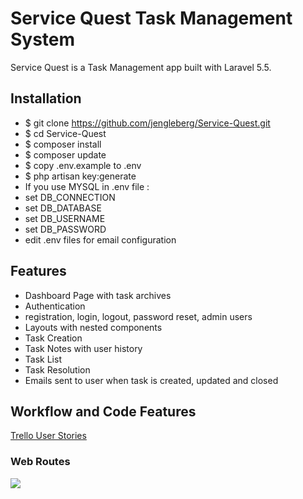 # Service Quest Task Management System

Service Quest is a Task Management app built with Laravel 5.5.  

## Installation

* $ git clone https://github.com/jengleberg/Service-Quest.git 
* $ cd Service-Quest
* $ composer install
* $ composer update
* $ copy .env.example to .env
* $ php artisan key:generate
* If you use MYSQL in .env file :
 * set DB_CONNECTION
 * set DB_DATABASE
 * set DB_USERNAME
 * set DB_PASSWORD
* edit .env files for email configuration

## Features

* Dashboard Page with task archives
* Authentication
 * registration, login, logout, password reset, admin users
* Layouts with nested components
* Task Creation
* Task Notes with user history
* Task List
* Task Resolution
* Emails sent to user when task is created, updated and closed

## Workflow and Code Features

[Trello User Stories](https://trello.com/b/xNHjNO9r/project-4-guest-task-management-system-in-laravel)

### Web Routes


![](https://imgur.com/gNcz2wT)





